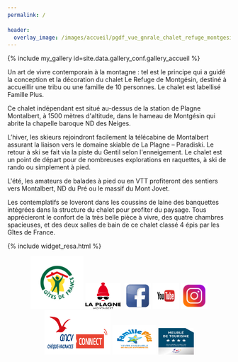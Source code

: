 ```yaml
---
permalink: /
    
header:
  overlay_image: /images/accueil/pgdf_vue_gnrale_chalet_refuge_montgesin_Plagne.jpg
---
```


{% include my_gallery id=site.data.gallery_conf.gallery_accueil %}
  
Un art de vivre contemporain à la montagne : tel est le principe qui a guidé la conception et la décoration du chalet Le Refuge de Montgésin, destiné à accueillir une tribu ou une famille de 10 personnes. Le chalet est labellisé Famille Plus.


Ce chalet indépendant est situé au-dessus de la station de Plagne Montalbert, à 1500 mètres d'altitude, dans le hameau de Montgésin qui abrite la chapelle baroque ND des Neiges.  


L’hiver, les skieurs rejoindront facilement la télécabine de Montalbert assurant la liaison vers le domaine skiable de La Plagne – Paradiski. Le retour à ski se fait via la piste du Gentil selon l'enneigement. Le chalet est un point de départ pour de nombreuses explorations en raquettes, à ski de rando ou simplement à pied.  


L'été, les amateurs de balades à pied ou en VTT profiteront des sentiers vers Montalbert, ND du Pré ou le massif du Mont Jovet.  


Les contemplatifs se loveront dans les coussins de laine des banquettes intégrées dans la structure du chalet pour profiter du paysage.
Tous apprécieront le confort de la très belle pièce à vivre, des quatre chambres spacieuses, et des deux salles de bain de ce chalet classé 4 épis par les Gîtes de France.  

{% include widget_resa.html %}
 
<p style="text-align: center;">
  <a href="https://www.gites-de-france.com/fr/auvergne-rhone-alpes/savoie/le-refuge-de-montgesin-73g148140" target="_blank" rel="noreferrer">  <img src="/images/banniere_menu/giteDeFrance.png" alt="" width="100" height="100" style="border:10px solid white"/></a> 
  <a href="http://www.montalbert.com" target="_blank" rel="noreferrer"> <img src="images/banniere_menu/logo_montalbert2.png" alt="" height="60" width="80" style="border:10px  "/></a> 
      <a href="https://www.facebook.com/refuge.montgesin" target="_blank" rel="noreferrer"><img src="images/banniere_menu/facebook.jpeg" alt="" width="60" height="60" style="border:10px  "/></a> 
    <a href="https://youtu.be/efYn-qbrEOM" target="_blank" rel="noreferrer"> <img src="images/banniere_menu/youtube.png" alt="" width="60" height="60" style="border:10px  "/></a>
  	<a href="https://www.instagram.com/le_refuge_de_montgesin/" target="_blank" rel="noreferrer"><img src="images/banniere_menu/instagram.png" alt="" width="60" height="60" style="border:10px  " /></a>
  <img src="images/banniere_menu/CV_Connect-PNG.png" alt="" width="150" height="100" style="border:10px  " />
  <a href="https://www.familleplus.fr/fr/le-label" target="_blank" rel="noreferrer"><img src="images/banniere_menu/Logo_Fplus.png" alt="" width="100" height="67" style="border:10px  " /></a>
  <img src="images/banniere_menu/meuble4etoiles.jpg" alt="" width="80" height="60" style="border:10px  " />
  
  </p>
